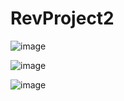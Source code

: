 # RevProject2

![image](https://user-images.githubusercontent.com/8829018/171968606-d0837808-468d-4f85-a218-181b1c064abc.png)

![image](https://user-images.githubusercontent.com/8829018/171968586-cf8ac107-247f-4a24-8528-1896e1647a6d.png)

![image](https://user-images.githubusercontent.com/8829018/171968462-b93a9111-be86-423f-b982-1d3c95b88d84.png)
